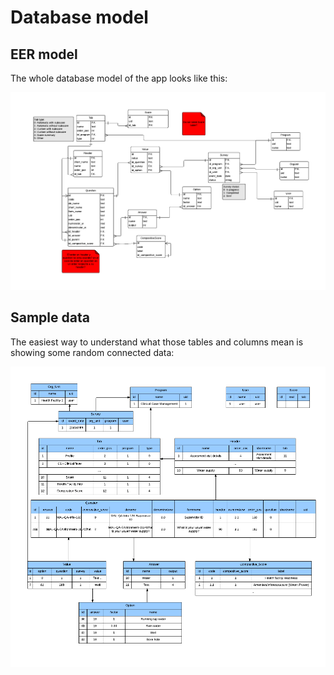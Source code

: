 # Database model


## EER model

The whole database model of the app looks like this:

![Database model](img/database.png)

## Sample data

The easiest way to understand what those tables and columns mean is showing some random connected data:

![Database model](img/database_data.png)


